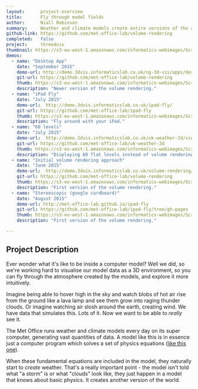 ```yaml
---
layout:      project-overview
title:       Fly through model fields
author:      Niall Robinson
summary:     Weather and climate models create entire versions of the atmosphere, complete with clouds, rain, and wind. We wondered what it would be like to see the model run from the inside. Our ode to <a href=http://en.wikipedia.org/wiki/Tron>Tron</a>, if you will.
github-link: https://github.com/met-office-lab/volume-rendering
completed:   false
project:     threedvis
thumbnail: https://s3-eu-west-1.amazonaws.com/informatics-webimages/Screen+Shot+2015-05-11+at+15.00.00.png
demos:
  - name: "Desktop App"
    date: "September 2015"
    demo-url: http://demo.3dvis.informaticslab.co.uk/ng-3d-vis/apps/desktop/
    git-url: https://github.com/met-office-lab/volume-rendering
    thumb: https://s3-eu-west-1.amazonaws.com/informatics-webimages/Screen+Shot+2015-09-30+at+11.44.41.png
    description: "Newer version of the volume rendering."
  - name: "iPad Fly"
    date: "July 2015"
    demo-url:  http://demo.3dvis.informaticslab.co.uk/ipad-fly/
    git-url: https://github.com/met-office-lab/ipad-fly
    thumb: https://s3-eu-west-1.amazonaws.com/informatics-webimages/Screen+Shot+2015-09-30+at+11.53.23.png
    description: "Fly around with your iPad."
  - name: "60 levels"
    date: "July 2015"
    demo-url:  http://demo.3dvis.informaticslab.co.uk/uk-weather-3d/view3d/
    git-url: https://github.com/met-office-lab/uk-weather-3d
    thumb: https://s3-eu-west-1.amazonaws.com/informatics-webimages/Screen+Shot+2015-09-30+at+11.55.09.png
    description: "Displaying 60 flat levels instead of volume rendering."
  - name: "Initial volume rendering approach"
    date: "June 2015"
    demo-url:  http://demo.3dvis.informaticslab.co.uk/volume-rendering/viewer.html
    git-url: https://github.com/met-office-lab/volume-rendering
    thumb: https://s3-eu-west-1.amazonaws.com/informatics-webimages/Screen+Shot+2015-09-30+at+11.55.57.png
    description: "First version of the volume rendering."
  - name: "Stereoscopic (google cardboard)"
    date: "August 2015"
    demo-url: http://met-office-lab.github.io/ipad-fly
    git-url: https://github.com/met-office-lab/ipad-fly/tree/gh-pages
    thumb: https://s3-eu-west-1.amazonaws.com/informatics-webimages/Screen+Shot+2015-11-30+at+15.49.36.png
    description: "First version of the volume rendering."

---
```


## Project Description
<!-- ![Just a normal day at the lab](http://2.bp.blogspot.com/_GY9imUnSKCw/TRKtpqELS5I/AAAAAAAABp4/TMohzh9_Pm8/s1600/recognizer.jpg)
 -->
Ever wonder what it's like to be inside a computer model? Well we did, so we're working hard to visualise our model data as a 3D environment, so you can fly through the atmosphere created by the models, and explore it more intuitively.

Imagine being able to hover high in the sky and watch blobs of hot air rise from the ground like a lava lamp and see them grow into raging thunder clouds. Or imagine watching air slosh around the earth, creating wind. We have data that simulates this. Lots of it. Now we want to be able to *really* see it.

The Met Office runs weather and climate models every day on its super computer, generating vast quantities of data. A model like this is in essence just a computer program which solves a set of physics equations ([like this one](http://en.wikipedia.org/wiki/Navier%E2%80%93Stokes_equations)).

When these fundamental equations are included in the model, they naturally start to *create* weather. That's a really important point - the model isn't told what "a storm" is or what "clouds" look like, they just happen in a model that knows about basic physics. It creates another version of the world.